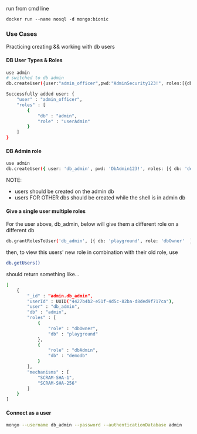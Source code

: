 run from cmd line

```docker run --name nosql -d mongo:bionic```

### Use Cases
Practicing creating && working with db users

#### DB User Types & Roles
```bash 
use admin
# switched to db admin
db.createUser({user:"admin_officer",pwd:"AdminSecurity123!", roles:[{db:"admin", role:'userAdmin'}]})

Successfully added user: {
	"user" : "admin_officer",
	"roles" : [
		{
			"db" : "admin",
			"role" : "userAdmin"
		}
	]
}
```

#### DB Admin role
```bash
use admin
db.createUser({ user: 'db_admin', pwd: 'DbAdmin123!', roles: [{ db: 'demodb', role: 'dbAdmin' }] })
```
NOTE:
- users should be created on the admin db
- users FOR OTHER dbs should be created while the shell is in admin db

#### Give a single user multiple roles
For the user above, db_admin, below will give them a different role on a different db
```bash
db.grantRolesToUser('db_admin', [{ db: 'playground', role: 'dbOwner'  }])
```
then, to view this users' new role in combination with their old role, use  
```bash  
db.getUsers()
```
should return something like...
```bash
[
	{
		"_id" : "admin.db_admin",
		"userId" : UUID("4427b4b2-e51f-4d5c-82ba-d8ded9f717ca"),
		"user" : "db_admin",
		"db" : "admin",
		"roles" : [
			{
				"role" : "dbOwner",
				"db" : "playground"
			},
			{
				"role" : "dbAdmin",
				"db" : "demodb"
			}
		],
		"mechanisms" : [
			"SCRAM-SHA-1",
			"SCRAM-SHA-256"
		]
	}
]
```

#### Connect as a user
```bash 
mongo --username db_admin --password --authenticationDatabase admin 
```